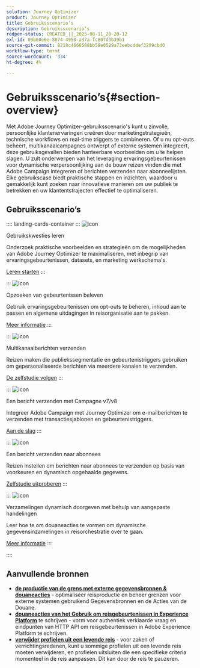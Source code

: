 ```yaml
---
solution: Journey Optimizer
product: Journey Optimizer
title: Gebruiksscenario’s
description: Gebruiksscenario’s
redpen-status: CREATED_||_2025-08-11_20-20-12
exl-id: 09b60e6e-8874-4950-a37a-fc807d3b39b1
source-git-commit: 8218c4666588bb58e0529a73eebcddef3209cbd0
workflow-type: tm+mt
source-wordcount: '334'
ht-degree: 4%

---
```


# Gebruiksscenario’s{#section-overview}

Met Adobe Journey Optimizer-gebruiksscenario&#39;s kunt u zinvolle, persoonlijke klantenervaringen creëren door marketingstrategieën, technische workflows en real-time triggers te combineren. Of u nu opt-outs beheert, multikanaalcampagnes ontwerpt of externe systemen integreert, deze gebruiksgevallen bieden hanteerbare voorbeelden om u te helpen slagen. U zult onderwerpen van het leveraging ervaringsgebeurtenissen voor dynamische verpersoonlijking aan de bouw reizen vinden die met Adobe Campaign integreren of berichten verzenden naar abonneelijsten. Elke gebruikscase biedt praktische stappen en inzichten, waardoor u gemakkelijk kunt zoeken naar innovatieve manieren om uw publiek te betrekken en uw klantentstrajecten effectief te optimaliseren.

## Gebruiksscenario’s

:::: landing-cards-container
:::
![icon](https://cdn.experienceleague.adobe.com/icons/book.svg?lang=nl-NL)

Gebruikskwesties leren

Onderzoek praktische voorbeelden en strategieën om de mogelijkheden van Adobe Journey Optimizer te maximaliseren, met inbegrip van ervaringsgebeurtenissen, datasets, en marketing werkschema&#39;s.

[Leren starten](../using/building-journeys/jo-use-cases.md)
:::

:::
![icon](https://cdn.experienceleague.adobe.com/icons/list-check.svg?lang=nl-NL)

Opzoeken van gebeurtenissen beleven

Gebruik ervaringsgebeurtenissen om opt-outs te beheren, inhoud aan te passen en algemene uitdagingen in reisorganisatie aan te pakken.

[Meer informatie](../using/building-journeys/exp-event-lookup.md)
:::

:::
![icon](https://cdn.experienceleague.adobe.com/icons/circle-play.svg?lang=nl-NL)

Multikanaalberichten verzenden

Reizen maken die publiekssegmentatie en gebeurtenistriggers gebruiken om gepersonaliseerde berichten via meerdere kanalen te verzenden.

[De zelfstudie volgen](../using/building-journeys/journeys-uc.md)
:::

:::
![icon](https://cdn.experienceleague.adobe.com/icons/puzzle-piece.svg?lang=nl-NL)

Een bericht verzenden met Campagne v7/v8

Integreer Adobe Campaign met Journey Optimizer om e-mailberichten te verzenden met transactiesjablonen en gebeurtenistriggers.

[Aan de slag](../using/building-journeys/ajo-ac.md)
:::

:::
![icon](https://cdn.experienceleague.adobe.com/icons/list-check.svg?lang=nl-NL)

Een bericht verzenden naar abonnees

Reizen instellen om berichten naar abonnees te verzenden op basis van voorkeuren en dynamisch opgehaalde gegevens.

[Zelfstudie uitproberen](../using/building-journeys/message-to-subscribers-uc.md)
:::

:::
![icon](https://cdn.experienceleague.adobe.com/icons/code-branch.svg?lang=nl-NL)

Verzamelingen dynamisch doorgeven met behulp van aangepaste handelingen

Leer hoe te om douaneacties te vormen om dynamische gegevensinzamelingen in reisorchestratie over te gaan.

[Meer informatie](../using/building-journeys/collections.md)
:::

::::


## Aanvullende bronnen

- **[de productie van de grens met externe gegevensbronnen &amp; douaneacties](../using/building-journeys/limit-throughput.md)** - optimaliseer reisproductie en beheer grenzen voor externe systemen gebruikend Gegevensbronnen en de Acties van de Douane.
- **[douaneacties van het Gebruik om reisgebeurtenissen in Experience Platform](../using/building-journeys/custom-action-aep.md)** te schrijven - vorm voor authentiek verklaarde vraag en eindpunten van HTTP API om reisgebeurtenissen in Adobe Experience Platform te schrijven.
- **[verwijder profielen uit een levende reis](../using/building-journeys/journey-pause.md#apply-an-exit-criteria-in-a-paused-journey)** - voor zaken of verrichtingsredenen, kunt u sommige profielen uit een levende reis moeten verwijderen, en profielen uitsluiten die een specifieke criteria momenteel in de reis aanpassen. Dit kan door de reis te pauzeren.
